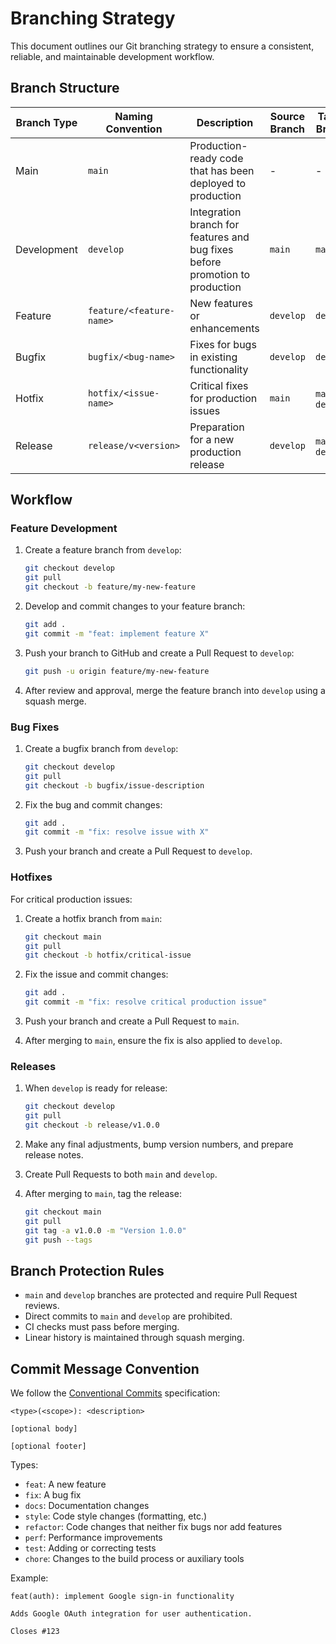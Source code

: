 # Branching Strategy

This document outlines our Git branching strategy to ensure a consistent, reliable, and maintainable development workflow.

## Branch Structure

| Branch Type | Naming Convention | Description | Source Branch | Target Branch |
|-------------|-------------------|-------------|---------------|---------------|
| Main | `main` | Production-ready code that has been deployed to production | - | - |
| Development | `develop` | Integration branch for features and bug fixes before promotion to production | `main` | `main` |
| Feature | `feature/<feature-name>` | New features or enhancements | `develop` | `develop` |
| Bugfix | `bugfix/<bug-name>` | Fixes for bugs in existing functionality | `develop` | `develop` |
| Hotfix | `hotfix/<issue-name>` | Critical fixes for production issues | `main` | `main` & `develop` |
| Release | `release/v<version>` | Preparation for a new production release | `develop` | `main` & `develop` |

## Workflow

### Feature Development

1. Create a feature branch from `develop`:
   ```bash
   git checkout develop
   git pull
   git checkout -b feature/my-new-feature
   ```

2. Develop and commit changes to your feature branch:
   ```bash
   git add .
   git commit -m "feat: implement feature X"
   ```

3. Push your branch to GitHub and create a Pull Request to `develop`:
   ```bash
   git push -u origin feature/my-new-feature
   ```

4. After review and approval, merge the feature branch into `develop` using a squash merge.

### Bug Fixes

1. Create a bugfix branch from `develop`:
   ```bash
   git checkout develop
   git pull
   git checkout -b bugfix/issue-description
   ```

2. Fix the bug and commit changes:
   ```bash
   git add .
   git commit -m "fix: resolve issue with X"
   ```

3. Push your branch and create a Pull Request to `develop`.

### Hotfixes

For critical production issues:

1. Create a hotfix branch from `main`:
   ```bash
   git checkout main
   git pull
   git checkout -b hotfix/critical-issue
   ```

2. Fix the issue and commit changes:
   ```bash
   git add .
   git commit -m "fix: resolve critical production issue"
   ```

3. Push your branch and create a Pull Request to `main`.
4. After merging to `main`, ensure the fix is also applied to `develop`.

### Releases

1. When `develop` is ready for release:
   ```bash
   git checkout develop
   git pull
   git checkout -b release/v1.0.0
   ```

2. Make any final adjustments, bump version numbers, and prepare release notes.

3. Create Pull Requests to both `main` and `develop`.

4. After merging to `main`, tag the release:
   ```bash
   git checkout main
   git pull
   git tag -a v1.0.0 -m "Version 1.0.0"
   git push --tags
   ```

## Branch Protection Rules

- `main` and `develop` branches are protected and require Pull Request reviews.
- Direct commits to `main` and `develop` are prohibited.
- CI checks must pass before merging.
- Linear history is maintained through squash merging.

## Commit Message Convention

We follow the [Conventional Commits](https://www.conventionalcommits.org/) specification:

```
<type>(<scope>): <description>

[optional body]

[optional footer]
```

Types:
- `feat`: A new feature
- `fix`: A bug fix
- `docs`: Documentation changes
- `style`: Code style changes (formatting, etc.)
- `refactor`: Code changes that neither fix bugs nor add features
- `perf`: Performance improvements
- `test`: Adding or correcting tests
- `chore`: Changes to the build process or auxiliary tools

Example:
```
feat(auth): implement Google sign-in functionality

Adds Google OAuth integration for user authentication.

Closes #123
``` 
